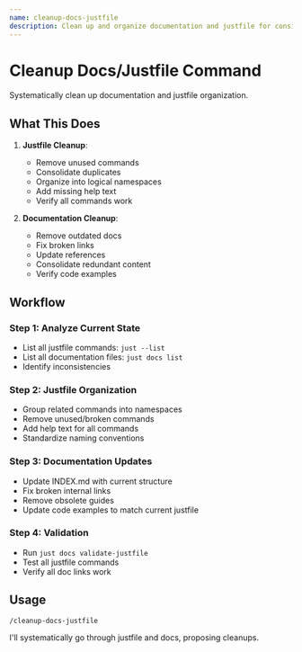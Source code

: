 ```yaml
---
name: cleanup-docs-justfile
description: Clean up and organize documentation and justfile for consistency and maintainability
---
```


# Cleanup Docs/Justfile Command

Systematically clean up documentation and justfile organization.

## What This Does

1. **Justfile Cleanup**:
   - Remove unused commands
   - Consolidate duplicates
   - Organize into logical namespaces
   - Add missing help text
   - Verify all commands work

2. **Documentation Cleanup**:
   - Remove outdated docs
   - Fix broken links
   - Update references
   - Consolidate redundant content
   - Verify code examples

## Workflow

### Step 1: Analyze Current State

- List all justfile commands: `just --list`
- List all documentation files: `just docs list`
- Identify inconsistencies

### Step 2: Justfile Organization

- Group related commands into namespaces
- Remove unused/broken commands
- Add help text for all commands
- Standardize naming conventions

### Step 3: Documentation Updates

- Update INDEX.md with current structure
- Fix broken internal links
- Remove obsolete guides
- Update code examples to match current justfile

### Step 4: Validation

- Run `just docs validate-justfile`
- Test all justfile commands
- Verify all doc links work

## Usage

```
/cleanup-docs-justfile
```

I'll systematically go through justfile and docs, proposing cleanups.
